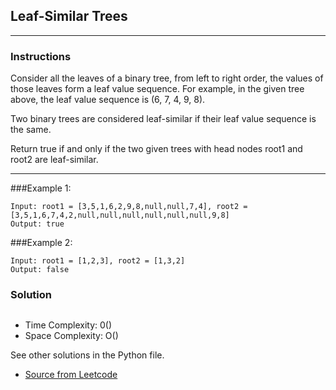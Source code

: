 ## Leaf-Similar Trees


---
### Instructions

Consider all the leaves of a binary tree, from left to right order, the values of those leaves form a leaf value sequence.
For example, in the given tree above, the leaf value sequence is (6, 7, 4, 9, 8).

Two binary trees are considered leaf-similar if their leaf value sequence is the same.

Return true if and only if the two given trees with head nodes root1 and root2 are leaf-similar.

 

---

###Example 1:
```
Input: root1 = [3,5,1,6,2,9,8,null,null,7,4], root2 = [3,5,1,6,7,4,2,null,null,null,null,null,null,9,8]
Output: true
```
###Example 2:
```
Input: root1 = [1,2,3], root2 = [1,3,2]
Output: false
```

### Solution

```py

```

* Time Complexity: 0()
* Space Complexity: O()


See other solutions in the Python file.


* [Source from Leetcode](https://leetcode.com/problems/leaf-similar-trees/?envType=study-plan-v2&envId=leetcode-75)